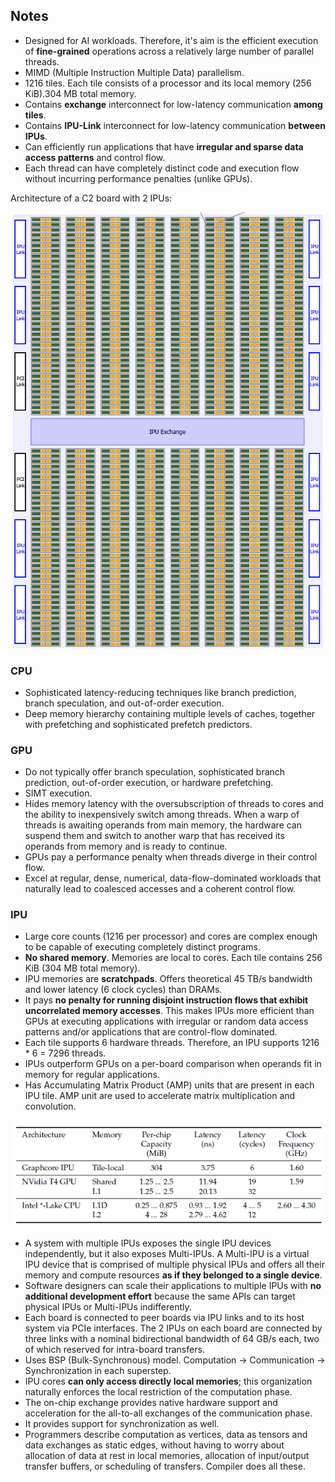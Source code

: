 ## Notes

* Designed for AI workloads. Therefore, it's aim is the efficient execution of **fine-grained** operations across a relatively large number of parallel threads.
* MIMD (Multiple Instruction Multiple Data) parallelism.
* 1216 tiles. Each tile consists of a processor and its local memory (256 KiB).304 MB total memory.
* Contains **exchange** interconnect for low-latency communication **among tiles**.
* Contains **IPU-Link** interconnect for low-latency communication **between IPUs**.
* Can efficiently run applications that have **irregular and sparse data access patterns** and control flow.
* Each thread can have completely distinct code and execution flow without incurring performance penalties (unlike GPUs).

Architecture of a C2 board with 2 IPUs:

![Architecture](figures/architecture.png)

### CPU

* Sophisticated latency-reducing techniques like branch prediction, branch
speculation, and out-of-order execution.
* Deep memory hierarchy containing multiple levels of caches, together with prefetching and sophisticated prefetch predictors.

### GPU

* Do not typically offer branch speculation, sophisticated branch prediction,
out-of-order execution, or hardware prefetching.
* SIMT execution.
* Hides memory latency with the oversubscription of threads to cores and the ability to inexpensively switch among threads. When a warp of threads is awaiting operands from main memory, the hardware can suspend them and switch to another warp that has received its operands from memory and is ready to continue.
* GPUs pay a performance penalty when threads diverge in their control flow.
* Excel at regular, dense, numerical, data-flow-dominated workloads that naturally lead to coalesced accesses and a coherent control flow.

### IPU

* Large core counts (1216 per processor) and cores are complex enough to be capable of executing completely distinct programs.
* **No shared memory**. Memories are local to cores. Each tile contains 256 KiB (304 MB total memory). 
* IPU memories are **scratchpads**. Offers theoretical 45 TB/s bandwidth and lower latency (6 clock cycles) than DRAMs.
* It pays **no penalty for running disjoint instruction flows that exhibit uncorrelated memory accesses**. This makes IPUs more efficient than GPUs at
executing applications with irregular or random data access patterns and/or
applications that are control-flow dominated.
* Each tile supports 6 hardware threads. Therefore, an IPU supports 1216 * 6 = 7296 threads.
* IPUs outperform GPUs on a per-board comparison when operands fit in memory for regular applications.
* Has Accumulating Matrix Product (AMP) units that are present in each IPU tile. AMP unit are used to accelerate matrix multiplication and convolution.

![Latency Comparison](figures/latency-comparison.png)

* A system with multiple IPUs exposes the single IPU devices independently, but it also exposes Multi-IPUs. A Multi-IPU is a virtual IPU device that is comprised of multiple physical IPUs and offers all their memory and compute resources **as if they belonged to a single device**.
* Software designers can scale their applications to multiple IPUs with **no additional development effort** because the same APIs can target physical IPUs or Multi-IPUs indifferently.
* Each board is connected to peer boards via IPU links and to its host system
via PCIe interfaces. The 2 IPUs on each board are connected by three links with a nominal bidirectional bandwidth of 64 GB/s each, two of which reserved for intra-board transfers.
* Uses BSP (Bulk-Synchronous) model. Computation -> Communication -> Synchronization in each superstep.
* IPU cores **can only access directly local memories**; this organization naturally enforces the local restriction of the computation phase.
* The on-chip exchange provides native hardware support and acceleration for the all-to-all exchanges of the communication phase.
* It provides support for synchronization as well.
* Programmers describe computation as vertices, data as tensors and data exchanges as static edges, without having to worry about allocation of data at rest in local memories, allocation of input/output transfer buffers, or scheduling of transfers. Compiler does all these.